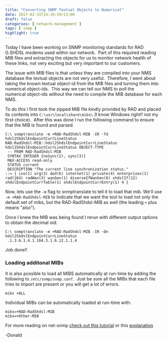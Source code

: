 ```yaml
---
title: "Converting SNMP Textual Objects to Numerical"
date: 2017-03-31T14:19:19+13:00
draft: false
categories: [ network-management ]
tags: [ snmp ]
highlight: true
---
```


Today I have been working on SNMP monitoring standards for RAD G.SHDSL modems used within our network.  Part of this required reading MIB files and extracting the objects for us to monitor network health of these links, not very exciting but very important to our customers.

The issue with MIB files is that unless they are compiled into your NMS database the textual objects are not very useful.  Therefore, I went about taking the known textual object-id from the MIB files and turning them into numerical object-ids.  This way we can tell our NMS to poll the numerical object-ids without the need to compile the MIB database for each NMS.

To do this I first took the zipped MIB file kindly provided by RAD and placed its contents into `C:\usr\local\share\mibs\` (I know Windows right!! not my first choice).  After this was done I run the following command to ensure that the MIB is found and parsed.

```
C:\ snmptranslate -m +RAD-RadShdsl-MIB -IR -Td hdsl2ShdslEndpointCurrLineStatus
RAD-RadShdsl-MIB::hdsl2ShdslEndpointCurrLineStatus
hdsl2ShdslEndpointCurrLineStatus OBJECT-TYPE
 -- FROM RAD-RadShdsl-MIB
 SYNTAX INTEGER {noSync(2), sync(3)}
 MAX-ACCESS read-only
 STATUS current
 DESCRIPTION "The current line synchronization status."
::= { iso(1) org(3) dod(6) internet(1) private(4) enterprises(1) rad(164) radWan(3) wanGen(1) diverseIfWanGen(6) shdslIf(12) shdslEndpointCurrTable(1) shdslEndpointCurrEntry(1) 4 }
```

Now, lets use the `-m` flag to snmptranslate to tell it to load that mib. We'll use `-m +RAD-RadShdsl-MIB` to indicate that we want the tool to load not only the default set of mibs, but the RAD-RadShdsl-MIB as well (the leading `+` plus means "also").

Once I knew the MIB was being found I rerun with different output options to obtain the decimal oid.

```
C:\ snmptranslate -m +RAD-RadShdsl-MIB -IR -On hdsl2ShdslEndpointCurrLineStatus
 .1.3.6.1.4.1.164.3.1.6.12.1.1.4
```

Job done!!


### Loading additonal MIBs
It is also possible to load all MIBS automatically at run-time by adding the following to `/etc/snmp/snmp.conf`.  Just be sure all the MIBs that each file tries to import are present or you will get a lot of errors.

`mibs +ALL`

Individual MIBs can be automatically loaded at run-time with:

```
mibs=+RAD-RadShdsl-MIB
mibs=+Other-MIB
```

For more reading on net-snmp [check out this tutorial](http://net-snmp.sourceforge.net/tutorial/tutorial-5/commands/output-options.html) or this [explanation](http://net-snmp.sourceforge.net/tutorial/tutorial-5/commands/mib-options.html)

-Donald